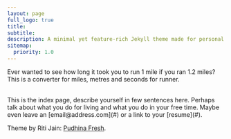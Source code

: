 ```yaml
---
layout: page
full_logo: true
title: 
subtitle: 
description: A minimal yet feature-rich Jekyll theme made for personal websites and blogs.
sitemap:
  priority: 1.0
---
```

<p id="describe-text">Ever wanted to see how long it took you to run 1 mile if you ran 1.2 miles? This is a converter for miles, metres and seconds for runner.</p>
<br>
This is the index page, describe yourself in few sentences here. Perhaps talk about what you do for living and what you do in your free time. Maybe even leave an [email@address.com](#) or a link to your [resume](#).

Theme by Riti Jain: [Pudhina Fresh](https://github.com/ritijjain/pudhina-fresh).

<br>
<br>
<br>
<br>
<br>
<br>
<br>